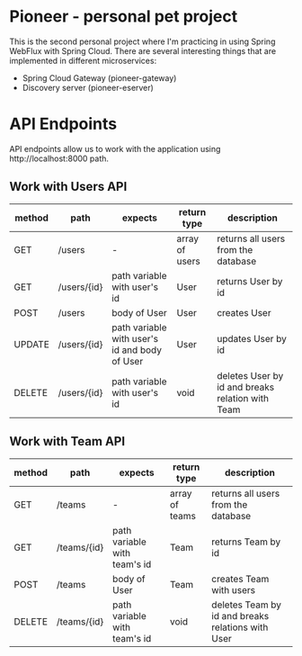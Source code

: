 # Pioneer - personal pet project
This is the second personal project where I'm practicing in using Spring WebFlux with Spring Cloud.
There are several interesting things that are implemented in different microservices:
- Spring Cloud Gateway (pioneer-gateway)
- Discovery server (pioneer-eserver)

# API Endpoints
API endpoints allow us to work with the application using http://localhost:8000 path.

## Work with Users API

| method | path        | expects                                       | return type    | description                                      |
|--------|-------------|-----------------------------------------------|----------------|--------------------------------------------------|
| GET    | /users      | -                                             | array of users | returns all users from the database              |
| GET    | /users/{id} | path variable with user's id                  | User           | returns User by id                               |
| POST   | /users      | body of User                                  | User           | creates User                                     |
| UPDATE | /users/{id} | path variable with user's id and body of User | User           | updates User by id                               |
| DELETE | /users/{id} | path variable with user's id                  | void           | deletes User by id and breaks relation with Team |

## Work with Team API

| method | path        | expects                                       | return type      | description                                       |
|--------|-------------|-----------------------------------------------|------------------|---------------------------------------------------|
| GET    | /teams      | -                                             | array of teams   | returns all users from the database               |
| GET    | /teams/{id} | path variable with team's id                  | Team             | returns Team by id                                |
| POST   | /teams      | body of User                                  | Team             | creates Team with users                           |
| DELETE | /teams/{id} | path variable with team's id                  | void             | deletes Team by id and breaks relations with User |